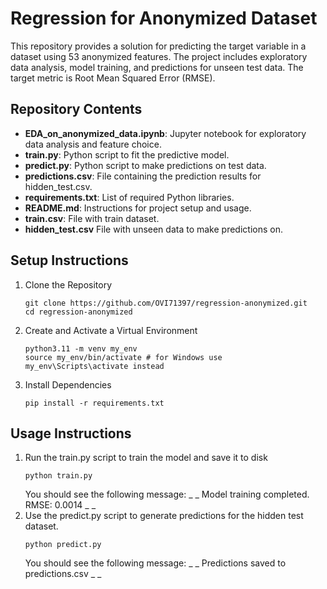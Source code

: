 # Regression for Anonymized Dataset
This repository provides a solution for predicting the target variable in a dataset using 53 anonymized features. The project includes exploratory data analysis, model training, and predictions for unseen test data. The target metric is Root Mean Squared Error (RMSE).
## Repository Contents
- **EDA_on_anonymized_data.ipynb**: Jupyter notebook for exploratory data analysis and feature choice.
- **train.py**: Python script to fit the predictive model.
- **predict.py**: Python script to make predictions on test data.
- **predictions.csv**: File containing the prediction results for hidden_test.csv.
- **requirements.txt**: List of required Python libraries.
- **README.md**: Instructions for project setup and usage.
- **train.csv**: File with train dataset.
- **hidden_test.csv** File with unseen data to make predictions on.
## Setup Instructions
1. Clone the Repository
   ```Shell
   git clone https://github.com/OVI71397/regression-anonymized.git
   cd regression-anonymized
   ```
2. Create and Activate a Virtual Environment
   ```Shell
   python3.11 -m venv my_env
   source my_env/bin/activate # for Windows use my_env\Scripts\activate instead
   ```
3. Install Dependencies
   ```Shell
   pip install -r requirements.txt
   ```
## Usage Instructions
1. Run the train.py script to train the model and save it to disk
   ```Shell
   python train.py
   ```
   You should see the following message: _ _ Model training completed. RMSE: 0.0014 _ _
2. Use the predict.py script to generate predictions for the hidden test dataset.
   ```Shell
   python predict.py
   ```
   You should see the following message: _ _ Predictions saved to predictions.csv _ _
